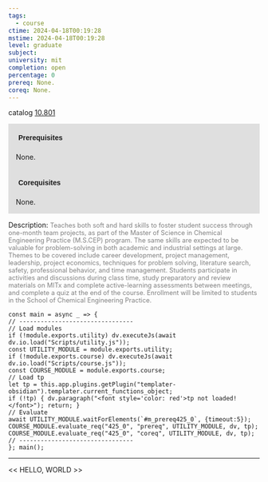 ```yaml
---
tags:
  - course
ctime: 2024-04-18T00:19:28
mstime: 2024-04-18T00:19:28
level: graduate
subject: 
university: mit
completion: open
percentage: 0
prereq: None.
coreq: None.
---
```


catalog [10.801](http://student.mit.edu/catalog/m10a.html#10.801)

<span style="display: block; padding: 15px; background-color: rgb(100, 100, 100, 0.2);"><font id="m_prereq425_0" style="display: block; font-family: Arial, sans-serif; font-weight: bold; padding: 5px">Prerequisites</font><br><span id="prereq425_0">None.</span></span>
<span style="display: block; padding: 15px; background-color: rgb(100, 100, 100, 0.2);"><font id="m_coreq425_0" style="display: block; font-family: Arial, sans-serif; font-weight: bold; padding: 5px">Corequisites</font><br><span id="coreq425_0">None.</span></span>

<font style="">Description:</font>
<font style="color: grey; font-size: 0.8rem;">Teaches both soft and hard skills to foster student success through one-month team projects, as part of the Master of Science in Chemical Engineering Practice (M.S.CEP) program. The same skills are expected to be valuable for problem-solving in both academic and industrial settings at large. Themes to be covered include career development, project management, leadership, project economics, techniques for problem solving, literature search, safety, professional behavior, and time management. Students participate in activities and discussions during class time, study preparatory and review materials on MITx and complete active-learning assessments between meetings, and complete a quiz at the end of the course. Enrollment will be limited to students in the School of Chemical Engineering Practice.</font>

```dataviewjs
const main = async _ => {
// --------------------------------
// Load modules
if (!module.exports.utility) dv.executeJs(await dv.io.load("Scripts/utility.js"));
const UTILITY_MODULE = module.exports.utility;
if (!module.exports.course) dv.executeJs(await dv.io.load("Scripts/course.js"));
const COURSE_MODULE = module.exports.course;
// Load tp
let tp = this.app.plugins.getPlugin("templater-obsidian").templater.current_functions_object;
if (!tp) { dv.paragraph("<font style='color: red'>tp not loaded!</font>"); return; }
// Evaluate
await UTILITY_MODULE.waitForElements(`#m_prereq425_0`, {timeout:5});
COURSE_MODULE.evaluate_req("425_0", "prereq", UTILITY_MODULE, dv, tp);
COURSE_MODULE.evaluate_req("425_0", "coreq", UTILITY_MODULE, dv, tp);
// --------------------------------
}; main();
```

---

<< HELLO, WORLD >>
